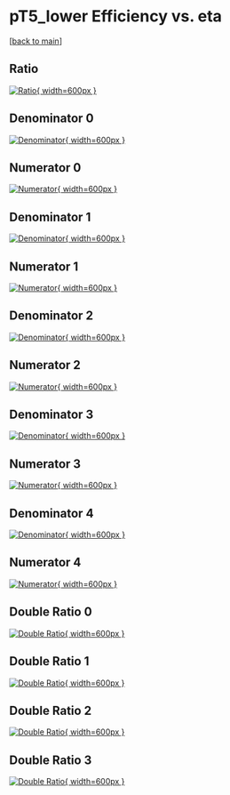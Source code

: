 # pT5_lower Efficiency vs. eta

[[back to main](./)]



## Ratio

[![Ratio](../mtv/var/pT5_lower_base_0_1_eff_eta.png){ width=600px }](../mtv/var/pT5_lower_base_0_1_eff_eta.pdf)

## Denominator 0

[![Denominator](../mtv/den/pT5_lower_base_0_1_eff_eta_den0.png){ width=600px }](../mtv/den/pT5_lower_base_0_1_eff_eta_den0.pdf)

## Numerator 0

[![Numerator](../mtv/num/pT5_lower_base_0_1_eff_eta_num0.png){ width=600px }](../mtv/num/pT5_lower_base_0_1_eff_eta_num0.pdf)

## Denominator 1

[![Denominator](../mtv/den/pT5_lower_base_0_1_eff_eta_den1.png){ width=600px }](../mtv/den/pT5_lower_base_0_1_eff_eta_den1.pdf)

## Numerator 1

[![Numerator](../mtv/num/pT5_lower_base_0_1_eff_eta_num1.png){ width=600px }](../mtv/num/pT5_lower_base_0_1_eff_eta_num1.pdf)

## Denominator 2

[![Denominator](../mtv/den/pT5_lower_base_0_1_eff_eta_den2.png){ width=600px }](../mtv/den/pT5_lower_base_0_1_eff_eta_den2.pdf)

## Numerator 2

[![Numerator](../mtv/num/pT5_lower_base_0_1_eff_eta_num2.png){ width=600px }](../mtv/num/pT5_lower_base_0_1_eff_eta_num2.pdf)

## Denominator 3

[![Denominator](../mtv/den/pT5_lower_base_0_1_eff_eta_den3.png){ width=600px }](../mtv/den/pT5_lower_base_0_1_eff_eta_den3.pdf)

## Numerator 3

[![Numerator](../mtv/num/pT5_lower_base_0_1_eff_eta_num3.png){ width=600px }](../mtv/num/pT5_lower_base_0_1_eff_eta_num3.pdf)

## Denominator 4

[![Denominator](../mtv/den/pT5_lower_base_0_1_eff_eta_den4.png){ width=600px }](../mtv/den/pT5_lower_base_0_1_eff_eta_den4.pdf)

## Numerator 4

[![Numerator](../mtv/num/pT5_lower_base_0_1_eff_eta_num4.png){ width=600px }](../mtv/num/pT5_lower_base_0_1_eff_eta_num4.pdf)

## Double Ratio 0

[![Double Ratio](../mtv/ratio/pT5_lower_base_0_1_eff_eta_ratio0.png){ width=600px }](../mtv/ratio/pT5_lower_base_0_1_eff_eta_ratio0.pdf)

## Double Ratio 1

[![Double Ratio](../mtv/ratio/pT5_lower_base_0_1_eff_eta_ratio1.png){ width=600px }](../mtv/ratio/pT5_lower_base_0_1_eff_eta_ratio1.pdf)

## Double Ratio 2

[![Double Ratio](../mtv/ratio/pT5_lower_base_0_1_eff_eta_ratio2.png){ width=600px }](../mtv/ratio/pT5_lower_base_0_1_eff_eta_ratio2.pdf)

## Double Ratio 3

[![Double Ratio](../mtv/ratio/pT5_lower_base_0_1_eff_eta_ratio3.png){ width=600px }](../mtv/ratio/pT5_lower_base_0_1_eff_eta_ratio3.pdf)


